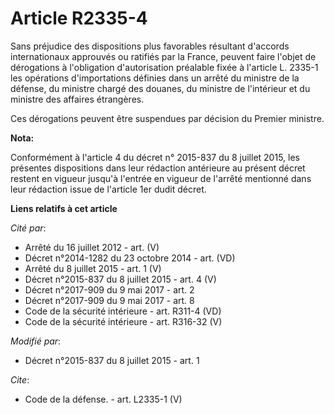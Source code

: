 # Article R2335-4

Sans préjudice des dispositions plus favorables résultant d'accords internationaux approuvés ou ratifiés par la France,
peuvent faire l'objet de dérogations à l'obligation d'autorisation préalable fixée à l'article L. 2335-1 les opérations
d'importations définies dans un arrêté du ministre de la défense, du ministre chargé des douanes, du ministre de l'intérieur
et du ministre des affaires étrangères. 

Ces dérogations peuvent être suspendues par décision du Premier ministre.

**Nota:**

Conformément à l'article 4 du décret n° 2015-837 du 8 juillet 2015, les présentes dispositions dans leur rédaction antérieure
au présent décret restent en vigueur jusqu'à l'entrée en vigueur de l'arrêté mentionné dans leur rédaction issue de l'article
1er dudit décret.

**Liens relatifs à cet article**

_Cité par_:

  - Arrêté du 16 juillet 2012 - art. (V)
  - Décret n°2014-1282 du 23 octobre 2014 - art. (VD)
  - Arrêté du 8 juillet 2015 - art. 1 (V)
  - Décret n°2015-837 du 8 juillet 2015 - art. 4 (V)
  - Décret n°2017-909 du 9 mai 2017 - art. 2
  - Décret n°2017-909 du 9 mai 2017 - art. 8
  - Code de la sécurité intérieure - art. R311-4 (VD)
  - Code de la sécurité intérieure - art. R316-32 (V)

_Modifié par_:

  - Décret n°2015-837 du 8 juillet 2015 - art. 1

_Cite_:

  - Code de la défense. - art. L2335-1 (V)
